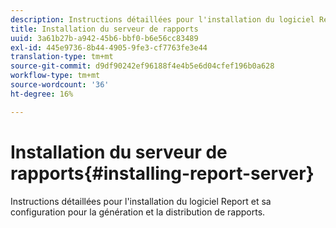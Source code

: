 ```yaml
---
description: Instructions détaillées pour l'installation du logiciel Report et sa configuration pour la génération et la distribution de rapports.
title: Installation du serveur de rapports
uuid: 3a61b27b-a942-45b6-bbf0-b6e56cc83489
exl-id: 445e9736-8b44-4905-9fe3-cf7763fe3e44
translation-type: tm+mt
source-git-commit: d9df90242ef96188f4e4b5e6d04cfef196b0a628
workflow-type: tm+mt
source-wordcount: '36'
ht-degree: 16%

---
```


# Installation du serveur de rapports{#installing-report-server}

Instructions détaillées pour l&#39;installation du logiciel Report et sa configuration pour la génération et la distribution de rapports.
